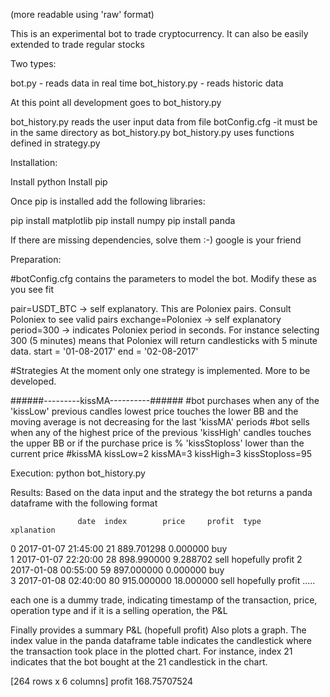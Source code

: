 (more readable using 'raw' format)

This is an experimental bot to trade cryptocurrency. It can also be easily extended to trade regular stocks

Two types:

bot.py - reads data in real time
bot_history.py - reads historic data

At this point all development goes to bot_history.py

bot_history.py reads the user input data from file botConfig.cfg -it must be in the same directory as bot_history.py
bot_history.py uses functions defined in strategy.py

Installation:

Install python
Install pip

Once pip is installed add the following libraries:

pip install matplotlib
pip install numpy
pip install panda

If there are missing dependencies, solve them :-) google is your friend

Preparation:

#botConfig.cfg contains the parameters to model the bot. Modify these as you see fit

pair=USDT_BTC			-> self explanatory. This are Poloniex pairs. Consult Poloniex to see valid pairs
exchange=Poloniex		-> self explanatory
period=300				-> indicates Poloniex period in seconds. For instance selecting 300 (5 minutes) means that Poloniex will return candlesticks with 5 minute data. 
start = '01-08-2017'
end = '02-08-2017'


#Strategies
At the moment only one strategy is implemented. More to be developed.

######---------kissMA----------###### 
#bot purchases when any of the 'kissLow' previous candles lowest price touches the lower BB and the moving average is not decreasing for the last 'kissMA' periods
#bot sells when any of the highest price of the previous 'kissHigh' candles touches the upper BB or if the purchase price is % 'kissStoploss' lower than the current price
#kissMA
kissLow=2
kissMA=3
kissHigh=3
kissStoploss=95


Execution:
python bot_history.py

Results:
Based on the data input and the strategy the bot returns a panda dataframe with the following format  

                   date  index        price     profit  type        xplanation
0   2017-01-07 21:45:00     21   889.701298   0.000000   buy                  
1   2017-01-07 22:20:00     28   898.990000   9.288702  sell  hopefully profit
2   2017-01-08 00:55:00     59   897.000000   0.000000   buy                  
3   2017-01-08 02:40:00     80   915.000000  18.000000  sell  hopefully profit
.....

each one is a dummy trade, indicating timestamp of the transaction, price, operation type and if it is a selling operation, the P&L

Finally provides a summary P&L (hopefull profit) 
Also plots a graph. The index value in the panda dataframe table indicates the candlestick where the transaction took place in the plotted chart. For instance, index 21 indicates that the bot bought at the 21 candlestick in the chart.

[264 rows x 6 columns]
profit 168.75707524


